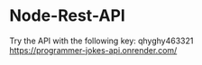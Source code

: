 # Node-Rest-API
Try the API with the following key: qhyghy463321 <br>
https://programmer-jokes-api.onrender.com/
